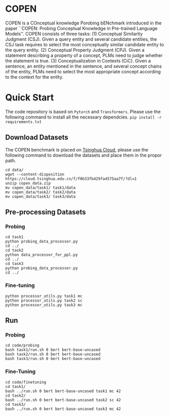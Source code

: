 # COPEN
COPEN is a COnceptual knowledge Porobing bENchmark introduced in the paper ``COPEN: Probing Conceptual Knowledge in Pre-trained Language Models''.
COPEN consists of three tasks: (1) Conceptual Similarity Judgment (CSJ). Given a query entity and several candidate entities, the CSJ task requires to 
select the most conceptually similar candidate entity to the query entity. (2) Conceptual Property Judgment (CPJ). Given a statement describing a property of 
a concept, PLMs need to judge whether the statement is true. (3) Conceptualization in Contexts (CiC). Given a sentence, an entity mentioned in the sentence, and several concept chains of the entity, PLMs need to select the most appropriate concept according to the context for the entity. 

# Quick Start
The code repository is based on `Pytorch` and `Transformers`. Please use the following command to install all 
the necessary dependcies.
`pip install -r requirements.txt`

## Download Datasets
The COPEN benchmark is placed on [Tsinghua Cloud](https://cloud.tsinghua.edu.cn/f/f0b33fb429fa4575aa7f/?dl=1), please use the following command to download the datasets and place them
in the propor path.
```shell
cd data/
wget --content-disposition https://cloud.tsinghua.edu.cn/f/f0b33fb429fa4575aa7f/?dl=1
unzip copen_data.zip 
mv copen_data/task1/ task1/data
mv copen_data/task2/ task2/data
mv copen_data/task3/ task3/data 
```

## Pre-processing Datasets
### Probing
```shell
cd task1
python probing_data_processor.py
cd ../
cd task2
python data_processor_for_ppl.py
cd ../
cd task3
python probing_data_processor.py
cd ../
```

### Fine-tuning
```shell
python processor_utils.py task1 mc 
python processor_utils.py task2 sc
python processor_utils.py task3 mc 
```

## Run 
### Probing
```shell
cd code/probing
bash task1/run.sh 0 bert bert-base-uncased
bash task2/run.sh 0 bert bert-base-uncased
bash task3/run.sh 0 bert bert-base-uncased
```

### Fine-Tuning
```shell
cd code/finetuning
cd task1/ 
bash ../run.sh 0 bert bert-base-uncased task1 mc 42
cd task2/ 
bash ../run.sh 0 bert bert-base-uncased task2 sc 42
cd task3/ 
bash ../run.sh 0 bert bert-base-uncased task3 mc 42
```

